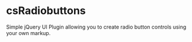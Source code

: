 csRadiobuttons
==============

Simple jQuery UI Plugin allowing you to create radio button controls using your own markup. 